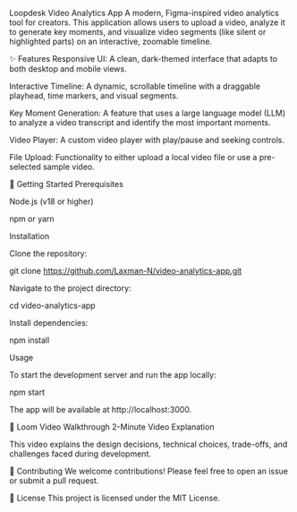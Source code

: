 Loopdesk Video Analytics App
A modern, Figma-inspired video analytics tool for creators. This application allows users to upload a video, analyze it to generate key moments, and visualize video segments (like silent or highlighted parts) on an interactive, zoomable timeline.

✨ Features
Responsive UI: A clean, dark-themed interface that adapts to both desktop and mobile views.

Interactive Timeline: A dynamic, scrollable timeline with a draggable playhead, time markers, and visual segments.

Key Moment Generation: A feature that uses a large language model (LLM) to analyze a video transcript and identify the most important moments.

Video Player: A custom video player with play/pause and seeking controls.

File Upload: Functionality to either upload a local video file or use a pre-selected sample video.

🚀 Getting Started
Prerequisites

Node.js (v18 or higher)

npm or yarn

Installation

Clone the repository:

git clone https://github.com/Laxman-N/video-analytics-app.git

Navigate to the project directory:

cd video-analytics-app

Install dependencies:

npm install

Usage

To start the development server and run the app locally:

npm start

The app will be available at http://localhost:3000.

🎥 Loom Video Walkthrough
2-Minute Video Explanation

This video explains the design decisions, technical choices, trade-offs, and challenges faced during development.

🤝 Contributing
We welcome contributions! Please feel free to open an issue or submit a pull request.

📄 License
This project is licensed under the MIT License.